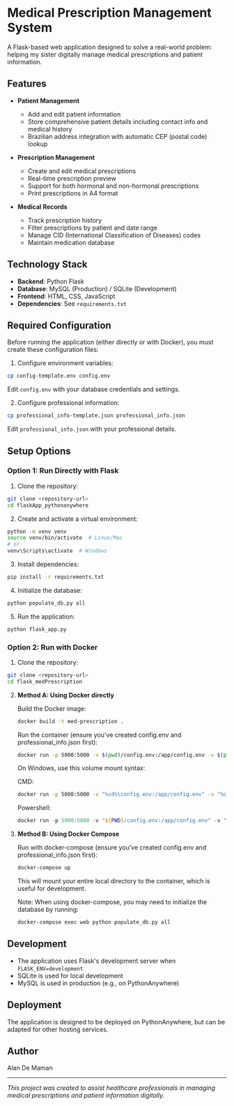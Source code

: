 # Medical Prescription Management System

A Flask-based web application designed to solve a real-world problem: helping my sister digitally manage medical prescriptions and patient information.

## Features

- **Patient Management**
  - Add and edit patient information
  - Store comprehensive patient details including contact info and medical history
  - Brazilian address integration with automatic CEP (postal code) lookup

- **Prescription Management**
  - Create and edit medical prescriptions
  - Real-time prescription preview
  - Support for both hormonal and non-hormonal prescriptions
  - Print prescriptions in A4 format

- **Medical Records**
  - Track prescription history
  - Filter prescriptions by patient and date range
  - Manage CID (International Classification of Diseases) codes
  - Maintain medication database

## Technology Stack

- **Backend**: Python Flask
- **Database**: MySQL (Production) / SQLite (Development)
- **Frontend**: HTML, CSS, JavaScript
- **Dependencies**: See `requirements.txt`

## Required Configuration

Before running the application (either directly or with Docker), you must create these configuration files:

1. Configure environment variables:
```bash
cp config-template.env config.env
```
Edit `config.env` with your database credentials and settings.

2. Configure professional information:
```bash
cp professional_info-template.json professional_info.json
```
Edit `professional_info.json` with your professional details.

## Setup Options

### Option 1: Run Directly with Flask

1. Clone the repository:
```bash
git clone <repository-url>
cd flaskApp_pythonanywhere
```

2. Create and activate a virtual environment:
```bash
python -m venv venv
source venv/bin/activate  # Linux/Mac
# or
venv\Scripts\activate  # Windows
```

3. Install dependencies:
```bash
pip install -r requirements.txt
```

4. Initialize the database:
```bash
python populate_db.py all
```

5. Run the application:
```bash
python flask_app.py
```

### Option 2: Run with Docker

1. Clone the repository:
```bash
git clone <repository-url>
cd flask_medPrescription
```

2. **Method A: Using Docker directly**

   Build the Docker image:
   ```bash
   docker build -t med-prescription .
   ```

   Run the container (ensure you've created config.env and professional_info.json first):
   ```bash
   docker run -p 5000:5000 -v $(pwd)/config.env:/app/config.env -v $(pwd)/professional_info.json:/app/professional_info.json med-prescription
   ```
   
   On Windows, use this volume mount syntax:

    CMD:
    ```bash
    docker run -p 5000:5000 -v "%cd%\config.env:/app/config.env" -v "%cd%\professional_info.json:/app/professional_info.json" med-prescription
    ```

    Powershell:
    ```powershell
    docker run -p 5000:5000 -v "${PWD}/config.env:/app/config.env" -v "${PWD}/professional_info.json:/app/professional_info.json" med-prescription
    ```

3. **Method B: Using Docker Compose**

   Run with docker-compose (ensure you've created config.env and professional_info.json first):
   ```bash
   docker-compose up
   ```

   This will mount your entire local directory to the container, which is useful for development.

   Note: When using docker-compose, you may need to initialize the database by running:
   ```bash
   docker-compose exec web python populate_db.py all
   ```

## Development

- The application uses Flask's development server when `FLASK_ENV=development`
- SQLite is used for local development
- MySQL is used in production (e.g., on PythonAnywhere)

## Deployment

The application is designed to be deployed on PythonAnywhere, but can be adapted for other hosting services.

## Author

Alan De Maman

---
*This project was created to assist healthcare professionals in managing medical prescriptions and patient information digitally.*